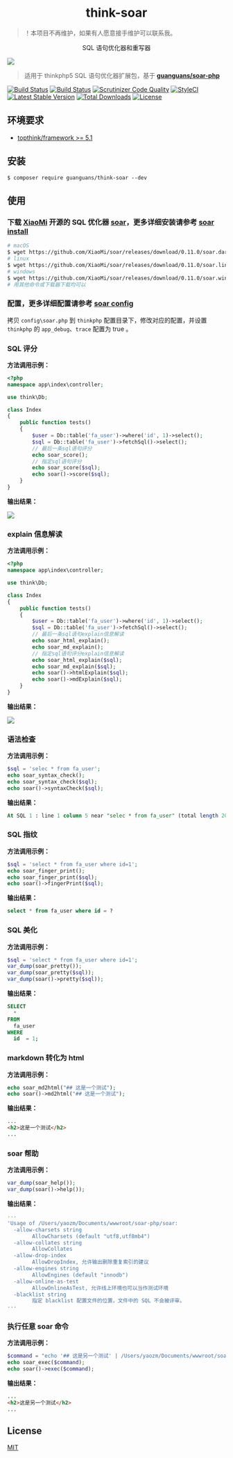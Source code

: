<h1 align="center">think-soar</h1>

> ！本项目不再维护，如果有人愿意接手维护可以联系我。

<p align="center">SQL 语句优化器和重写器</p>

![](docs/usage.gif)

> 适用于 thinkphp5 SQL 语句优化器扩展包，基于 **[guanguans/soar-php](https://github.com/guanguans/soar-php)**

[![Build Status](https://travis-ci.org/guanguans/think-soar.svg?branch=master)](https://travis-ci.org/guanguans/think-soar)
[![Build Status](https://scrutinizer-ci.com/g/guanguans/think-soar/badges/build.png?b=master)](https://scrutinizer-ci.com/g/guanguans/think-soar/build-status/master)
[![Scrutinizer Code Quality](https://scrutinizer-ci.com/g/guanguans/think-soar/badges/quality-score.png?b=master)](https://scrutinizer-ci.com/g/guanguans/think-soar/?branch=master)
[![StyleCI](https://github.styleci.io/repos/195521139/shield?branch=master)](https://github.styleci.io/repos/195521139)
[![Latest Stable Version](https://poser.pugx.org/guanguans/think-soar/v/stable)](https://packagist.org/packages/guanguans/think-soar)
[![Total Downloads](https://poser.pugx.org/guanguans/think-soar/downloads)](https://packagist.org/packages/guanguans/think-soar)
[![License](https://poser.pugx.org/guanguans/think-soar/license)](https://packagist.org/packages/guanguans/think-soar)

## 环境要求

* [topthink/framework >= 5.1](https://github.com/top-think/framework)

## 安装

``` shell
$ composer require guanguans/think-soar --dev
```

## 使用

### 下载 [XiaoMi](https://github.com/XiaoMi/) 开源的 SQL 优化器 [soar](https://github.com/XiaoMi/soar/releases)，更多详细安装请参考 [soar install](https://github.com/XiaoMi/soar/blob/master/doc/install.md)

``` bash
# macOS
$ wget https://github.com/XiaoMi/soar/releases/download/0.11.0/soar.darwin-amd64
# linux
$ wget https://github.com/XiaoMi/soar/releases/download/0.11.0/soar.linux-amd64
# windows
$ wget https://github.com/XiaoMi/soar/releases/download/0.11.0/soar.windows-amd64
# 用其他命令或下载器下载均可以
```

### 配置，更多详细配置请参考 [soar config](https://github.com/XiaoMi/soar/blob/master/doc/config.md)

拷贝 `config\soar.php` 到 `thinkphp` 配置目录下，修改对应的配置，并设置 `thinkphp` 的 `app_debug`、`trace` 配置为 true 。

### SQL 评分

**方法调用示例：**

``` php
<?php
namespace app\index\controller;

use think\Db;

class Index
{
    public function tests()
    {
        $user = Db::table('fa_user')->where('id', 1)->select();
        $sql = Db::table('fa_user')->fetchSql()->select();
        // 最后一条sql语句评分
        echo soar_score();
        // 指定sql语句评分
        echo soar_score($sql);
        echo soar()->score($sql);
    }
}
```

**输出结果：**

![](docs/score.png)

### explain 信息解读

**方法调用示例：**

``` php
<?php
namespace app\index\controller;

use think\Db;

class Index
{
    public function tests()
    {
        $user = Db::table('fa_user')->where('id', 1)->select();
        $sql = Db::table('fa_user')->fetchSql()->select();
        // 最后一条sql语句explain信息解读
        echo soar_html_explain();
        echo soar_md_explain();
        // 指定sql语句评分explain信息解读
        echo soar_html_explain($sql);
        echo soar_md_explain($sql);
        echo soar()->htmlExplain($sql);
        echo soar()->mdExplain($sql);
    }
}
```

**输出结果：**

![](docs/explain.png)

### 语法检查

**方法调用示例：**

``` php
$sql = 'selec * from fa_user';
echo soar_syntax_check();
echo soar_syntax_check($sql);
echo soar()->syntaxCheck($sql);
```

**输出结果：**

``` sql
At SQL 1 : line 1 column 5 near "selec * from fa_user" (total length 20)
```

### SQL 指纹

**方法调用示例：**

``` php
$sql = 'select * from fa_user where id=1';
echo soar_finger_print();
echo soar_finger_print($sql);
echo soar()->fingerPrint($sql);
```

**输出结果：**

``` sql
select * from fa_user where id = ?
```

### SQL 美化

**方法调用示例：**

``` php
$sql = 'select * from fa_user where id=1';
var_dump(soar_pretty());
var_dump(soar_pretty($sql));
var_dump(soar()->pretty($sql));
```

**输出结果：**

``` sql
SELECT  
  * 
FROM  
  fa_user  
WHERE  
  id  = 1;
```

### markdown 转化为 html

**方法调用示例：**

``` php
echo soar_md2html("## 这是一个测试");
echo soar()->md2html("## 这是一个测试");
```

**输出结果：**

``` html
...
<h2>这是一个测试</h2>
...
```

### soar 帮助

**方法调用示例：**

``` php
var_dump(soar_help());
var_dump(soar()->help());
```

**输出结果：**

``` yaml
···
'Usage of /Users/yaozm/Documents/wwwroot/soar-php/soar:
  -allow-charsets string
    	AllowCharsets (default "utf8,utf8mb4")
  -allow-collates string
    	AllowCollates
  -allow-drop-index
    	AllowDropIndex, 允许输出删除重复索引的建议
  -allow-engines string
    	AllowEngines (default "innodb")
  -allow-online-as-test
    	AllowOnlineAsTest, 允许线上环境也可以当作测试环境
  -blacklist string
    	指定 blacklist 配置文件的位置，文件中的 SQL 不会被评审。
···    
```

### 执行任意 soar 命令

**方法调用示例：**

``` php
$command = "echo '## 这是另一个测试' | /Users/yaozm/Documents/wwwroot/soar-php/soar.darwin-amd64 -report-type md2html";
echo soar_exec($command);
echo soar()->exec($command);
```

**输出结果：**

``` html
...
<h2>这是另一个测试</h2>
...
```

## License

[MIT](LICENSE)
